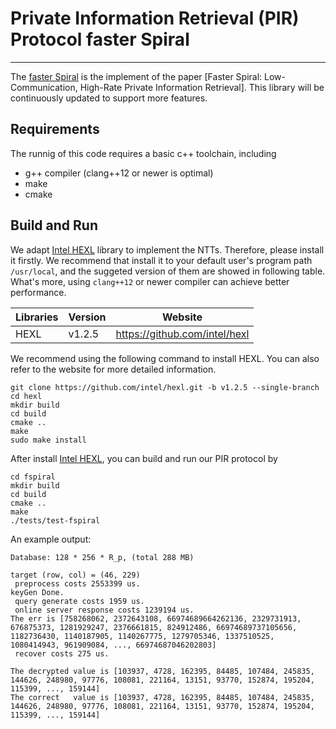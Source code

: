 Private Information Retrieval (PIR)
 Protocol faster Spiral
=====

***

 
The [faster Spiral](https://github.com/parsear/fspiral) is the implement of the paper [Faster Spiral: Low-Communication, High-Rate Private Information Retrieval]. This library will be continuously updated to support more features.

## Requirements
The runnig of this code requires a basic c++ toolchain, including

* g++ compiler (clang++12 or newer is optimal)
* make
* cmake


## Build and Run
We adapt [Intel HEXL](https://github.com/intel/hexl) library to implement the NTTs.
Therefore, please install it firstly.
We recommend that install it to your default user's program path `/usr/local`, and the suggeted version of them are showed in following table. What's more, using `clang++12` or newer compiler can achieve better performance.

| Libraries | Version | Website |
| ---- | ---- | ---- |
| HEXL  | v1.2.5 | https://github.com/intel/hexl |


We recommend using the following command to install HEXL. You can also refer to the website for more detailed information.

```
git clone https://github.com/intel/hexl.git -b v1.2.5 --single-branch 
cd hexl
mkdir build
cd build
cmake ..
make
sudo make install
```

After install [Intel HEXL](https://github.com/intel/hexl), you can build and run our PIR protocol by

```
cd fspiral
mkdir build
cd build
cmake ..
make
./tests/test-fspiral
```


An example output:
```
Database: 128 * 256 * R_p, (total 288 MB)

target (row, col) = (46, 229)
 preprocess costs 2553399 us.
keyGen Done.
 query generate costs 1959 us.
 online server response costs 1239194 us.
The err is [758268062, 2372643108, 66974689664262136, 2329731913, 676875373, 1281929247, 2376661815, 824912486, 66974689737105656, 1182736430, 1140187905, 1140267775, 1279705346, 1337510525, 1080414943, 961909084, ..., 66974687046202803]
 recover costs 275 us.

The decrypted value is [103937, 4728, 162395, 84485, 107484, 245835, 144626, 248980, 97776, 108081, 221164, 13151, 93770, 152874, 195204, 115399, ..., 159144]
The correct   value is [103937, 4728, 162395, 84485, 107484, 245835, 144626, 248980, 97776, 108081, 221164, 13151, 93770, 152874, 195204, 115399, ..., 159144]
```
